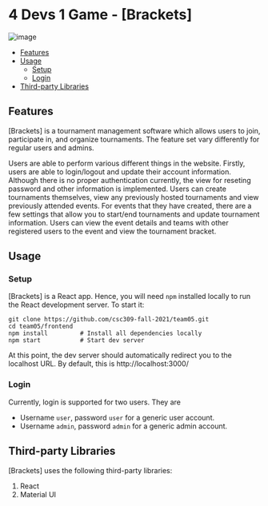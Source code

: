 # 4 Devs 1 Game - [Brackets]

![image](https://user-images.githubusercontent.com/25436568/140655196-48a430b1-4fc0-484a-948c-5c6c406f136f.png)

- [Features](#features)
- [Usage](#usage)
  - [Setup](#setup)
  - [Login](#login)
- [Third-party Libraries](#third-party-libraries)

## Features

[Brackets] is a tournament management software which allows users to join, participate in, and organize tournaments. The feature set vary differently for regular users and admins.

Users are able to perform various different things in the website. Firstly, users are able to login/logout and update their account information. Although there is no proper authentication currently, the view for reseting password and other information is implemented. Users can create tournaments themselves, view any previously hosted tournaments and view previously attended events. For events that they have created, there are a few settings that allow you to start/end tournaments and update tournament information. Users can view the event details and teams with other registered users to the event and view the tournament bracket.

## Usage

### Setup

[Brackets] is a React app. Hence, you will need `npm` installed locally to run the React development server. To start it:

```
git clone https://github.com/csc309-fall-2021/team05.git
cd team05/frontend
npm install         # Install all dependencies locally
npm start           # Start dev server
```

At this point, the dev server should automatically redirect you to the localhost URL. By default, this is http://localhost:3000/

### Login

Currently, login is supported for two users. They are

- Username `user`, password `user` for a generic user account.
- Username `admin`, password `admin` for a generic admin account.

## Third-party Libraries

[Brackets] uses the following third-party libraries:

1. React
2. Material UI
